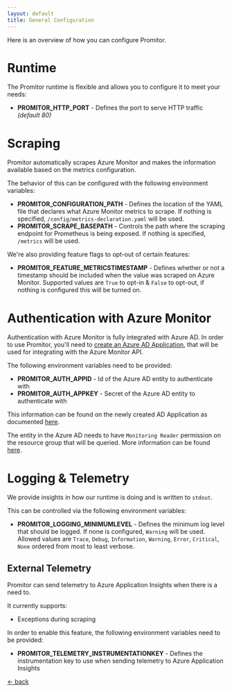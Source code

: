 ```yaml
---
layout: default
title: General Configuration
---
```


Here is an overview of how you can configure Promitor.

# Runtime
The Promitor runtime is flexible and allows you to configure it to meet your needs:
- **PROMITOR_HTTP_PORT** - Defines the port to serve HTTP traffic _(default 80)_

# Scraping
Promitor automatically scrapes Azure Monitor and makes the information available based on the metrics configuration.

The behavior of this can be configured with the following environment variables:
- **PROMITOR_CONFIGURATION_PATH** - Defines the location of the YAML file that declares what Azure Monitor metrics to scrape. If nothing is specified, `/config/metrics-declaration.yaml` will be used.
- **PROMITOR_SCRAPE_BASEPATH** - Controls the path where the scraping endpoint for Prometheus is being exposed. If nothing is specified, `/metrics` will be used.

We're also providing feature flags to opt-out of certain features:
- **PROMITOR_FEATURE_METRICSTIMESTAMP** - Defines whether or not a timestamp should be included when the value was scraped on Azure Monitor. Supported values are `True` to opt-in & `False` to opt-out, if nothing is configured this will be turned on.

# Authentication with Azure Monitor
Authentication with Azure Monitor is fully integrated with Azure AD. In order to use Promitor, you'll need to [create an Azure AD Application](https://docs.microsoft.com/en-us/azure/active-directory/develop/howto-create-service-principal-portal#create-an-azure-active-directory-application), that will be used for integrating with the Azure Monitor API.

The following environment variables need to be provided:
- **PROMITOR_AUTH_APPID** - Id of the Azure AD entity to authenticate with
- **PROMITOR_AUTH_APPKEY** - Secret of the Azure AD entity to authenticate with

This information can be found on the newly created AD Application as documented [here](https://docs.microsoft.com/en-us/azure/active-directory/develop/howto-create-service-principal-portal#get-application-id-and-authentication-key).

The entity in the Azure AD needs to have `Monitoring Reader` permission on the resource group that will be queried. More information can be found [here](https://docs.microsoft.com/en-us/azure/monitoring-and-diagnostics/monitoring-roles-permissions-security).

# Logging & Telemetry
We provide insights in how our runtime is doing and is written to `stdout`.

This can be controlled via the following environment variables:
- **PROMITOR_LOGGING_MINIMUMLEVEL** - Defines the minimum log level that should be logged. If none is configured, `Warning` will be used. Allowed values are `Trace`, `Debug`, `Information`, `Warning`, `Error`, `Critical`, `None` ordered from most to least verbose.

## External Telemetry
Promitor can send telemetry to Azure Application Insights when there is a need to.

It currently supports:
- Exceptions during scraping

In order to enable this feature, the following environment variables need to be provided:
- **PROMITOR_TELEMETRY_INSTRUMENTATIONKEY** - Defines the instrumentation key to use when sending telemetry to Azure Application Insights

[&larr; back](/)
